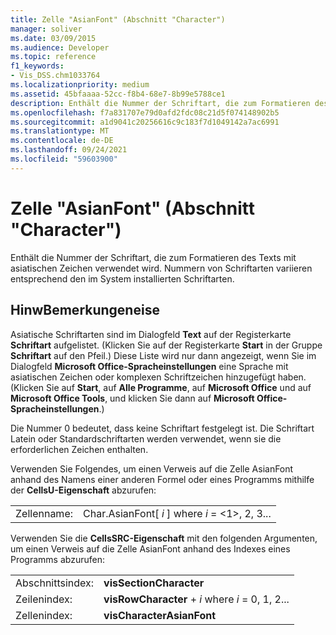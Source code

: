 ```yaml
---
title: Zelle "AsianFont" (Abschnitt "Character")
manager: soliver
ms.date: 03/09/2015
ms.audience: Developer
ms.topic: reference
f1_keywords:
- Vis_DSS.chm1033764
ms.localizationpriority: medium
ms.assetid: 45bfaaaa-52cc-f8b4-68e7-8b99e5788ce1
description: Enthält die Nummer der Schriftart, die zum Formatieren des Texts mit asiatischen Zeichen verwendet wird. Nummern von Schriftarten variieren entsprechend den im System installierten Schriftarten.
ms.openlocfilehash: f7a831707e79d0afd2fdc08c21d5f074148902b5
ms.sourcegitcommit: a1d9041c20256616c9c183f7d1049142a7ac6991
ms.translationtype: MT
ms.contentlocale: de-DE
ms.lasthandoff: 09/24/2021
ms.locfileid: "59603900"
---
```

# <a name="asianfont-cell-character-section"></a>Zelle "AsianFont" (Abschnitt "Character")

Enthält die Nummer der Schriftart, die zum Formatieren des Texts mit asiatischen Zeichen verwendet wird. Nummern von Schriftarten variieren entsprechend den im System installierten Schriftarten. 
  
## <a name="remarks"></a>HinwBemerkungeneise

Asiatische Schriftarten sind im Dialogfeld **Text** auf der Registerkarte **Schriftart** aufgelistet. (Klicken Sie auf der Registerkarte **Start** in der Gruppe **Schriftart** auf den Pfeil.) Diese Liste wird nur dann angezeigt, wenn Sie im Dialogfeld **Microsoft Office-Spracheinstellungen** eine Sprache mit asiatischen Zeichen oder komplexen Schriftzeichen hinzugefügt haben. (Klicken Sie auf **Start**, auf **Alle Programme**, auf **Microsoft Office** und auf **Microsoft Office Tools**, und klicken Sie dann auf **Microsoft Office-Spracheinstellungen**.)
  
Die Nummer 0 bedeutet, dass keine Schriftart festgelegt ist. Die Schriftart Latein oder Standardschriftarten werden verwendet, wenn sie die erforderlichen Zeichen enthalten.
  
Verwenden Sie Folgendes, um einen Verweis auf die Zelle AsianFont anhand des Namens einer anderen Formel oder eines Programms mithilfe der **CellsU-Eigenschaft** abzurufen: 
  
|||
|:-----|:-----|
|Zellenname:  <br/> |Char.AsianFont[ *i*  ] where  *i*  = <1>, 2, 3...  <br/> |
   
Verwenden Sie die **CellsSRC-Eigenschaft** mit den folgenden Argumenten, um einen Verweis auf die Zelle AsianFont anhand des Indexes eines Programms abzurufen: 
  
|||
|:-----|:-----|
|Abschnittsindex:  <br/> |**visSectionCharacter** <br/> |
|Zeilenindex:  <br/> |**visRowCharacter**  +   *i* where *i* = 0, 1, 2...  <br/> |
|Zellenindex:  <br/> |**visCharacterAsianFont** <br/> |
   

